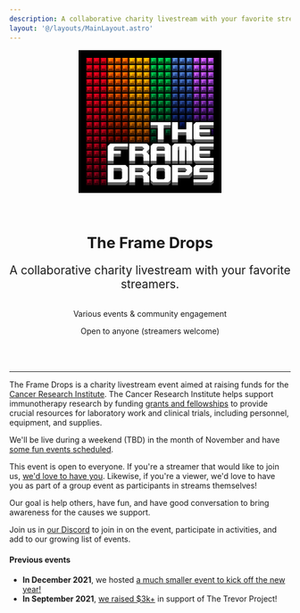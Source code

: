 ```yaml
---
description: A collaborative charity livestream with your favorite streamers.
layout: '@/layouts/MainLayout.astro'
---
```


<div style="text-align: center; margin-bottom: 4rem;">

<img no-zoom src="/logo.png" alt="The Frame Drops" style="margin-bottom: 2rem;"/>

<h1 style="font-size: 1.7rem;">The Frame Drops</h1>

<p style="font-size: 1.3rem; margin-bottom: 2rem;">A collaborative charity livestream with your favorite streamers.</p>

Various events & community engagement

Open to anyone (streamers welcome)

</div>
<hr>

The Frame Drops is a charity livestream event aimed at raising funds for the [Cancer Research Institute](https://www.cancerresearch.org).
The Cancer Research Institute helps support immunotherapy research by funding [grants and fellowships](https://www.cancerresearch.org/scientists/cri-funding-directory) to provide crucial resources for laboratory work and clinical trials, including personnel, equipment, and supplies.

We'll be live during a weekend (TBD) in the month of November and have [some fun events scheduled](/en/schedule).

This event is open to everyone. If you're a streamer that would like to join us, [we'd love to have you](/en/streamer-setup/).
Likewise, if you're a viewer, we'd love to have you as part of a group event as participants in streams themselves!

Our goal is help others, have fun, and have good conversation to bring awareness for the causes we support.

Join us in [our Discord](https://discord.theframedrops.com) to join in on the event, participate in activities, and add to our growing
list of events.

#### Previous events

- **In December 2021**, we hosted [a much smaller event to kick off the new year!](https://tiltify.com/+the-frame-drops/2022-kickoff)
- **In September 2021**, [we raised $3k+](https://tiltify.com/+the-frame-drops/giga-stream) in support of The Trevor Project!
